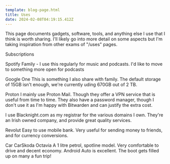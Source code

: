 ```yaml
---
template: blog-page.html
title: Uses
date: 2024-02-08T04:19:15.412Z
---
```


This page documents gadgets, software, tools, and anything else I use that I think is worth sharing. I'll likely go into more detail on some aspects but I'm taking inspiration from other exams of "/uses" pages.

Subscriptions

Spotify Family - I use this regularly for music and podcasts. I'd like to move to something more open for podcasts 

Google One This is something I also share with family. 
The default storage of 15GB isn't enough, we're currently uding 670GB out of 2 TB. 

Proton
I mainly use Proton Mail. Though they offer a VPN service that is useful from time to time. They also have a password manager, though I don't use it as I'm happy with Bitwarden and can justify the extra cost. 

I use Blacknight.com as my registrar for the various domains I own. 
They're an Irish owned company, and provide great quality services. 

Revolut
Easy to use mobile bank. Very useful for sending money to friends, and for currency conversions.


Car
CarSkoda
 Octavia 
A 1 litre petrol, spotline model. Very comfortable to drive and decent economy. 
Android Auto is excellent. The boot gets filled up on many a fun trip!

